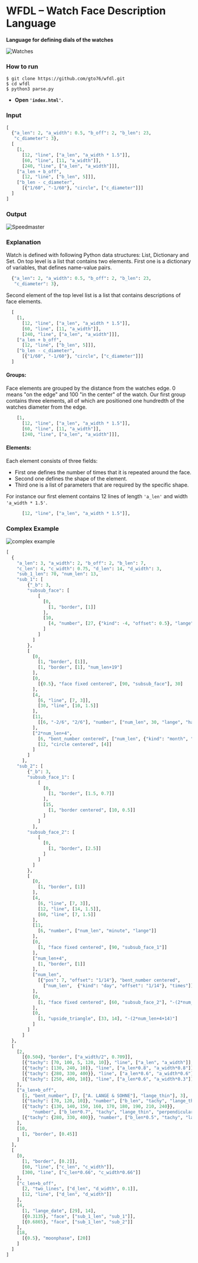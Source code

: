 WFDL – Watch Face Description Language
======================================
**Language for defining dials of the watches**

![Watches](doc/watches.png)


### How to run

```
$ git clone https://github.com/gto76/wfdl.git
$ cd wfdl
$ python3 parse.py
```
* **Open `'index.html'`.**


### Input

```python
[
  {"a_len": 2, "a_width": 0.5, "b_off": 2, "b_len": 23, 
   "c_diameter": 3},
  [
    [1, 
      [12, "line", ["a_len", "a_width * 1.5"]], 
      [60, "line", [11, "a_width"]], 
      [240, "line", ["a_len", "a_width"]]],
    ["a_len + b_off", 
      [12, "line", ["b_len", 5]]],
    ["b_len - c_diameter", 
      [{"1/60", "-1/60"}, "circle", ["c_diameter"]]]
  ]
]
```


### Output

![Speedmaster](doc/speedmaster.png)


### Explanation

Watch is defined with following Python data structures: List, Dictionary and Set.
On top level is a list that contains two elements. First one is a dictionary of variables, that defines name-value pairs. 

```python
  {"a_len": 2, "a_width": 0.5, "b_off": 2, "b_len": 23, 
   "c_diameter": 3},
```

Second element of the top level list is a list that contains descriptions of face elements.

```python
  [
    [1, 
      [12, "line", ["a_len", "a_width * 1.5"]], 
      [60, "line", [11, "a_width"]], 
      [240, "line", ["a_len", "a_width"]]],
    ["a_len + b_off", 
      [12, "line", ["b_len", 5]]],
    ["b_len - c_diameter", 
      [{"1/60", "-1/60"}, "circle", ["c_diameter"]]]
  ]
``` 

#### Groups:

Face elements are grouped by the distance from the watches edge. 0 means "on the edge" and 100 "in the center" of the watch. Our first group contains three elements, all of which are positioned one hundredth of the watches diameter from the edge.

```python
    [1, 
      [12, "line", ["a_len", "a_width * 1.5"]], 
      [60, "line", [11, "a_width"]], 
      [240, "line", ["a_len", "a_width"]]],
```

#### Elements:

Each element consists of three fields:
  * First one defines the number of times that it is repeated around the face. 
  * Second one defines the shape of the element.
  * Third one is a list of parameters that are required by the specific shape.

For instance our first element contains 12 lines of length `'a_len'` and width `'a_width * 1.5'`.
```python
      [12, "line", ["a_len", "a_width * 1.5"]], 
```


### Complex Example

![complex example](doc/lange.png)

```python
[
  {
    "a_len": 3, "a_width": 2, "b_off": 2, "b_len": 7,
    "c_len": 4, "c_width": 0.75, "d_len": 14, "d_width": 3,
    "sub_1_len": 70, "num_len": 13,
    "sub_1": [
        {"_b": 3,
        "subsub_face": [
            [
              [0,
                [1, "border", [1]]
              ],
              [10,
                [4, "number", [27, {"kind": -4, "offset": 0.5}, "lange", "horizontal"]]
              ]
            ]
          ]
        },
        [
          [0,
            [1, "border", [1]],
            [1, "border", [1], "num_len+19"]
          ],
          [0,
            [{0.5}, "face fixed centered", [90, "subsub_face"], 30]
          ],
          [4,
            [6, "line", [7, 3]],
            [30, "line", [10, 1.5]]
          ],
          [11,
            [[6, "-2/6", "2/6"], "number", ["num_len", 30, "lange", "half_rotating"]]
          ],
          ["2*num_len+4",
            [6, "bent_number centered", ["num_len", {"kind": "month", "offset": "1/12"}, "times"]],
            [12, "circle centered", [4]]
          ]
        ]
      ],
    "sub_2": [
        {"_b": 3,
        "subsub_face_1": [
            [
              [0,
                [1, "border", [1.5, 0.7]]
              ],
              [15,
                [1, "border centered", [10, 0.5]]
              ]
            ]
          ],
        "subsub_face_2": [
            [
              [0,
                [1, "border", [2.5]]
              ]
            ]
          ]
        },
        [
          [0,
            [1, "border", [1]]
          ],
          [4,
            [6, "line", [7, 3]],
            [12, "line", [14, 1.5]],
            [60, "line", [7, 1.5]]
          ],
          [11,
            [6, "number", ["num_len", "minute", "lange"]]
          ],
          [0,
            [1, "face fixed centered", [90, "subsub_face_1"]]
          ],
          ["num_len+4",
            [1, "border", [1]]
          ],
          ["num_len",
            [{"pos": 7, "offset": "1/14"}, "bent_number centered",
              ["num_len",  {"kind": "day", "offset": "1/14"}, "times"]]
          ],
          [0,
            [1, "face fixed centered", [60, "subsub_face_2"], "-(2*num_len+4)"]
          ],
          [0,
            [1, "upside_triangle", [33, 14], "-(2*num_len+4+14)"]
          ]
        ]
      ]
  },
  [
    [2,
      [{0.504}, "border", ["a_width/2", 0.709]],
      [{"tachy": [70, 100, 5, 120, 10]}, "line", ["a_len", "a_width"]],
      [{"tachy": [130, 240, 10]}, "line", ["a_len*0.8", "a_width*0.8"]],
      [{"tachy": {280, 330, 400}}, "line", ["a_len*0.6", "a_width*0.6"]],
      [{"tachy": [250, 400, 10]}, "line", ["a_len*0.6", "a_width*0.3"]]
    ],
    ["a_len+b_off",
      [1, "bent_number", [7, ["A. LANGE & SOHNE"], "lange_thin"], 3],
      [{"tachy": [70, 120, 10]}, "number", ["b_len", "tachy", "lange_thin"]],
      [{"tachy": {130, 140, 150, 160, 170, 180, 190, 210, 240}},
          "number", ["b_len*0.7", "tachy", "lange_thin", "perpendicular"]],
      [{"tachy": {280, 330, 400}}, "number", ["b_len*0.5", "tachy", "lange_thin"], 1]
    ],
    [10,
      [1, "border", [0.45]]
    ]
  ],
  [
    [0,
      [1, "border", [0.2]],
      [60, "line", ["c_len", "c_width"]],
      [300, "line", ["c_len*0.66", "c_width*0.66"]]
    ],
    ["c_len+b_off",
      [2, "two_lines", ["d_len", "d_width", 0.1]],
      [12, "line", ["d_len", "d_width"]]
    ],
    [4,
      [1, "lange_date", [29], 14],
      [{0.3135}, "face", ["sub_1_len", "sub_1"]],
      [{0.6865}, "face", ["sub_1_len", "sub_2"]]
    ],
    [18,
      [{0.5}, "moonphase", [20]]
    ]
  ]
]
```
